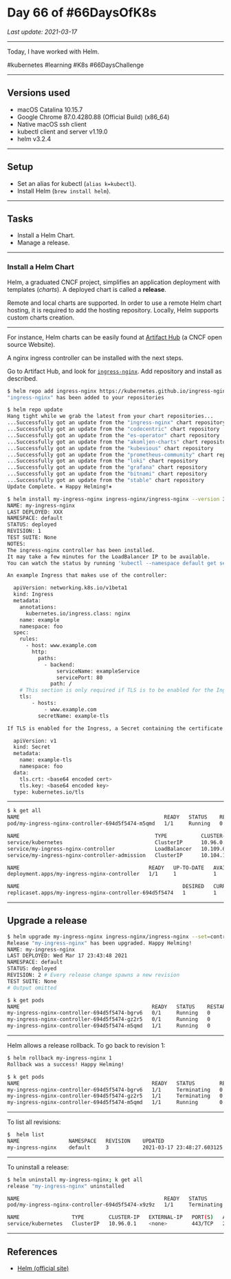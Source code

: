 # Day 66 of #66DaysOfK8s

_Last update: 2021-03-17_

---
Today, I have worked with Helm.

#kubernetes #learning #K8s #66DaysChallenge

---

## Versions used

* macOS Catalina 10.15.7
* Google Chrome 87.0.4280.88 (Official Build) (x86_64)
* Native macOS ssh client
* kubectl client and server v1.19.0
* helm v3.2.4

---

## Setup

* Set an alias for kubectl (```alias k=kubectl```).
* Install Helm (```brew install helm```).

---

## Tasks

* Install a Helm Chart.
* Manage a release.

---

### Install a Helm Chart

Helm, a graduated CNCF project, simplifies an application deployment with templates (_charts_). A deployed chart is called a **release**.

Remote and local charts are supported. In order to use a remote Helm chart hosting, it is required to add the hosting repository. Locally, Helm supports custom charts creation.

---

For instance, Helm charts can be easily found at [Artifact Hub](https://artifacthub.io/) (a CNCF open source Website).

A nginx ingress controller can be installed with the next steps.

Go to Artifact Hub, and look for [```ingress-nginx```](https://artifacthub.io/packages/helm/ingress-nginx/ingress-nginx).
Add repository and install as described.

```bash
$ helm repo add ingress-nginx https://kubernetes.github.io/ingress-nginx
"ingress-nginx" has been added to your repositories
```

```bash
$ helm repo update
Hang tight while we grab the latest from your chart repositories...
...Successfully got an update from the "ingress-nginx" chart repository
...Successfully got an update from the "codecentric" chart repository
...Successfully got an update from the "es-operator" chart repository
...Successfully got an update from the "akomljen-charts" chart repository
...Successfully got an update from the "kubevious" chart repository
...Successfully got an update from the "prometheus-community" chart repository
...Successfully got an update from the "loki" chart repository
...Successfully got an update from the "grafana" chart repository
...Successfully got an update from the "bitnami" chart repository
...Successfully got an update from the "stable" chart repository
Update Complete. ⎈ Happy Helming!⎈
```

```bash
$ helm install my-ingress-nginx ingress-nginx/ingress-nginx --version 3.24.0
NAME: my-ingress-nginx
LAST DEPLOYED: XXX
NAMESPACE: default
STATUS: deployed
REVISION: 1
TEST SUITE: None
NOTES:
The ingress-nginx controller has been installed.
It may take a few minutes for the LoadBalancer IP to be available.
You can watch the status by running 'kubectl --namespace default get services -o wide -w my-ingress-nginx-controller'

An example Ingress that makes use of the controller:

  apiVersion: networking.k8s.io/v1beta1
  kind: Ingress
  metadata:
    annotations:
      kubernetes.io/ingress.class: nginx
    name: example
    namespace: foo
  spec:
    rules:
      - host: www.example.com
        http:
          paths:
            - backend:
                serviceName: exampleService
                servicePort: 80
              path: /
    # This section is only required if TLS is to be enabled for the Ingress
    tls:
        - hosts:
            - www.example.com
          secretName: example-tls

If TLS is enabled for the Ingress, a Secret containing the certificate and key must also be provided:

  apiVersion: v1
  kind: Secret
  metadata:
    name: example-tls
    namespace: foo
  data:
    tls.crt: <base64 encoded cert>
    tls.key: <base64 encoded key>
  type: kubernetes.io/tls
```

---

```bash
$ k get all
NAME                                               READY   STATUS    RESTARTS   AGE
pod/my-ingress-nginx-controller-694d5f5474-m5qmd   1/1     Running   0          34s

NAME                                            TYPE           CLUSTER-IP      EXTERNAL-IP   PORT(S)                      AGE
service/kubernetes                              ClusterIP      10.96.0.1       <none>        443/TCP                      2d1h
service/my-ingress-nginx-controller             LoadBalancer   10.109.65.214   <pending>     80:31014/TCP,443:30829/TCP   34s
service/my-ingress-nginx-controller-admission   ClusterIP      10.104.191.17   <none>        443/TCP                      34s

NAME                                          READY   UP-TO-DATE   AVAILABLE   AGE
deployment.apps/my-ingress-nginx-controller   1/1     1            1           34s

NAME                                                     DESIRED   CURRENT   READY   AGE
replicaset.apps/my-ingress-nginx-controller-694d5f5474   1         1         1       34s
```

---

## Upgrade a release

```bash
$ helm upgrade my-ingress-nginx ingress-nginx/ingress-nginx --set=controller.replicaCount=3
Release "my-ingress-nginx" has been upgraded. Happy Helming!
NAME: my-ingress-nginx
LAST DEPLOYED: Wed Mar 17 23:43:48 2021
NAMESPACE: default
STATUS: deployed
REVISION: 2 # Every release change spawns a new revision
TEST SUITE: None
# Output omitted
```

```bash
$ k get pods
NAME                                           READY   STATUS    RESTARTS   AGE
my-ingress-nginx-controller-694d5f5474-bgrv6   0/1     Running   0          7s
my-ingress-nginx-controller-694d5f5474-gz2r5   0/1     Running   0          7s
my-ingress-nginx-controller-694d5f5474-m5qmd   1/1     Running   0          5m34s
```

---

Helm allows a release rollback. To go back to revision 1:

```bash
$ helm rollback my-ingress-nginx 1
Rollback was a success! Happy Helming!
```

```bash
$ k get pods
NAME                                           READY   STATUS        RESTARTS   AGE
my-ingress-nginx-controller-694d5f5474-bgrv6   1/1     Terminating   0          4m38s
my-ingress-nginx-controller-694d5f5474-gz2r5   1/1     Terminating   0          4m38s
my-ingress-nginx-controller-694d5f5474-m5qmd   1/1     Running       0          10m
```

---

To list all revisions:

```bash
$  helm list
NAME            	NAMESPACE	REVISION	UPDATED                             	STATUS  	CHART               	APP VERSION
my-ingress-nginx	default  	3       	2021-03-17 23:48:27.603125 -0300 -03	deployed	ingress-nginx-3.24.0	0.44.0
```

---

To uninstall a release:

```bash
$ helm uninstall my-ingress-nginx; k get all
release "my-ingress-nginx" uninstalled

NAME                                               READY   STATUS        RESTARTS   AGE
pod/my-ingress-nginx-controller-694d5f5474-x9z9z   1/1     Terminating   0          2m7s

NAME                 TYPE        CLUSTER-IP   EXTERNAL-IP   PORT(S)   AGE
service/kubernetes   ClusterIP   10.96.0.1    <none>        443/TCP   2d2h
```

---

## References

* [Helm (official site)](https://helm.sh/docs/)
